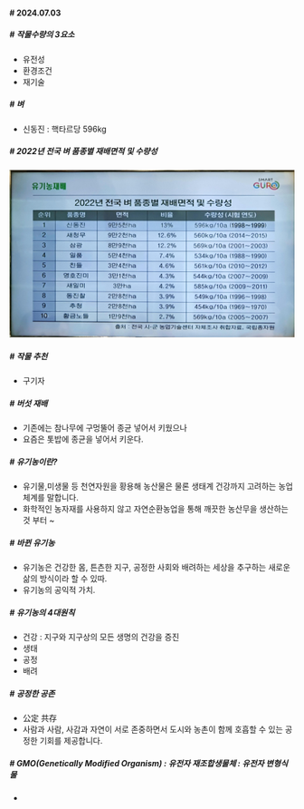 #### # 2024.07.03

##### # 작물수량의 3요소
  - 유전성
  - 환경조건
  - 재기술

##### # 벼
  - 신동진 : 핵타르당 596kg
  
##### # 2022년 전국 벼 품종별 재배면적 및 수량성
![](2022년%20전국%20벼%20품종별%20재배면적%20및%20수량성.jpeg)

##### # 작물 추천
  - 구기자

##### # 버섯 재배
  - 기존에는 참나무에 구멍뚤어 종균 넣어서 키웠으나
  - 요즘은 톳밥에 종균을 넣어서 키운다.

##### # 유기농이란?
  - 유기물,미생물 등 천연자원을 황용해 농산물은 물론 생태계 건강까지 고려하는 농업체계를 말합니다.
  - 화학적인 농자재를 사용하지 않고 자연순환농업을 통해 깨끗한 농산무을 생산하는 것 부터 ~
##### # 바뀐 유기농
  - 유기농은 건강한 몸, 튼츤한 지구, 공정한 사회와 배려하는 세상을 추구하는 새로운 삶의 방식이라 할 수 있따.
  - 유기농의 공익적 가치.

##### # 유기농의 4대원칙
  - 건강 : 지구와 지구상의 모든 생명의 건강을 증진
  - 생태
  - 공정
  - 배려

##### # 공정한 공존
  - 公定 共存
  - 사람과 사람, 사감과 자연이 서로 존중하면서 도시와 농촌이 함께 호흡할 수 있는 공정한 기회를 제공합니다.


##### # GMO(Genetically Modified Organism) : 유전자 재조합생물체 : 유전자 변형식물
  - 